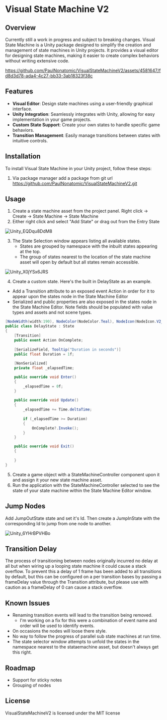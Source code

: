 # Visual State Machine V2

## Overview
Currently still a work in progress and subject to breaking changes.
Visual State Machine is a Unity package designed to simplify the creation and management of state machines in Unity projects. It provides a visual editor for designing state machines, making it easier to create complex behaviors without writing extensive code.

https://github.com/PaulNonatomic/VisualStateMachineV2/assets/4581647/fd8d3d78-ada4-4c27-bb33-3ab18323f38c

## Features
- **Visual Editor**: Design state machines using a user-friendly graphical interface.
- **Unity Integration**: Seamlessly integrates with Unity, allowing for easy implementation in your game projects.
- **Custom State Support**: Create your own states to handle specific game behaviors.
- **Transition Management**: Easily manage transitions between states with intuitive controls.

## Installation
To install Visual State Machine in your Unity project, follow these steps:
1. Via package manager add a package from git url https://github.com/PaulNonatomic/VisualStateMachineV2.git

## Usage
1. Create a state machine asset from the project panel. Right click -> Create -> State Machine -> State Machine
2. Either right click and select "Add State" or drag out from the Entry State

![Unity_EQDqu8DdM8](https://github.com/PaulNonatomic/VisualStateMachineV2/assets/4581647/b8d9f18e-d168-49c1-9e02-f0df852ba086)

3. The State Selection window appears listing all available states.
    - States are grouped by namespace with the inbuilt states appearing at the top.
    - The group of states nearest to the location of the state machine asset will open by default but all states remain accessible.

![Unity_X0jYSx6JRS](https://github.com/PaulNonatomic/VisualStateMachineV2/assets/4581647/4eadac81-df9d-4793-943b-144a704d409a)

4. Create a custom state. Here's the built in DelayState as an example.
- Add a Transition attribute to an exposed event Action in order for it to appear upon the states node in the State Machine Editor
- Serialized and public properties are also exposed in the states node in the State Machine Editor. Note fields should be populated with value types and assets and not scene types.

```cs
[NodeWidth(width:190), NodeColor(NodeColor.Teal), NodeIcon(NodeIcon.V2_Clock)]
public class DelayState : State
{
    [Transition]
    public event Action OnComplete;
    
    [SerializeField, Tooltip("Duration in seconds")] 
    public float Duration = 1f;
    
    [NonSerialized]
    private float _elapsedTime;

    public override void Enter()
    {
        _elapsedTime = 0f;
    }
    
    public override void Update()
    {
        _elapsedTime += Time.deltaTime;
        
        if (_elapsedTime >= Duration)
        {
            OnComplete?.Invoke();
        }
    }

    public override void Exit()
    {
        
    }
}
```

5. Create a game object with a StateMachineController component upon it and assign it your new state machine asset.
6. Run the application with the StateMachineController selected to see the state of your state machine within the State Machine Editor window.

## Jump Nodes
Add JumpOutState state and set it's Id. Then create a JumpInState with the corresponding Id to jump from one node to another.

![Unity_6YHrBPVHBo](https://github.com/PaulNonatomic/VisualStateMachineV2/assets/4581647/9da52f3e-e28a-4475-9e7b-b646c9fa35d2)


## Transition Delay
The process of transitioning between nodes originally incurred no delay at all but when wiring up a looping state machine
it could cause a stack overflow. To prevent this a delay of 1 frame has been added to all transitions by default, but this
can be configured on a per transition bases by passing a frameDelay value through the Transition attribute, but please use
with caution as a frameDelay of 0 can cause a stack overflow.

## Known Issues
- Renaming transition events will lead to the transition being removed.
    - I'm working on a fix for this were a combination of event name and order will be used to identify events.
- On occasions the nodes will loose there style.
- No way to follow the progress of parallel sub state machines at run time.
- The state selector window attempts to unfold the states in the namespace nearest to the stataemachine asset, but doesn't always get this right.

## Roadmap
- Support for sticky notes
- Grouping of nodes

## License
VisualStateMachineV2 is licensed under the MIT license

